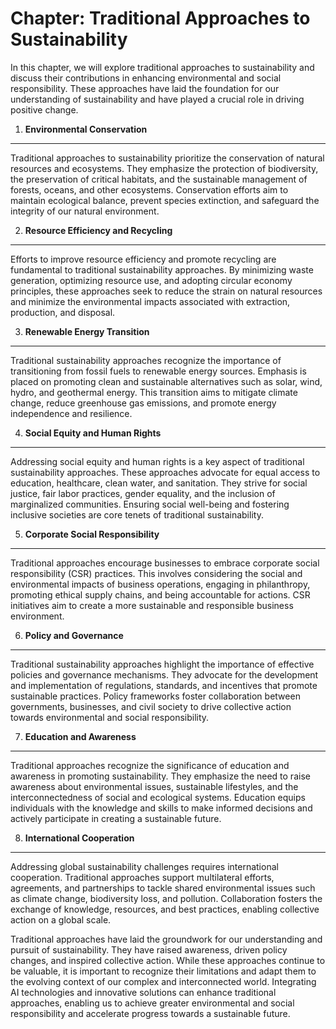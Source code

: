 Chapter: Traditional Approaches to Sustainability
=================================================

In this chapter, we will explore traditional approaches to sustainability and discuss their contributions in enhancing environmental and social responsibility. These approaches have laid the foundation for our understanding of sustainability and have played a crucial role in driving positive change.

1. **Environmental Conservation**
---------------------------------

Traditional approaches to sustainability prioritize the conservation of natural resources and ecosystems. They emphasize the protection of biodiversity, the preservation of critical habitats, and the sustainable management of forests, oceans, and other ecosystems. Conservation efforts aim to maintain ecological balance, prevent species extinction, and safeguard the integrity of our natural environment.

2. **Resource Efficiency and Recycling**
----------------------------------------

Efforts to improve resource efficiency and promote recycling are fundamental to traditional sustainability approaches. By minimizing waste generation, optimizing resource use, and adopting circular economy principles, these approaches seek to reduce the strain on natural resources and minimize the environmental impacts associated with extraction, production, and disposal.

3. **Renewable Energy Transition**
----------------------------------

Traditional sustainability approaches recognize the importance of transitioning from fossil fuels to renewable energy sources. Emphasis is placed on promoting clean and sustainable alternatives such as solar, wind, hydro, and geothermal energy. This transition aims to mitigate climate change, reduce greenhouse gas emissions, and promote energy independence and resilience.

4. **Social Equity and Human Rights**
-------------------------------------

Addressing social equity and human rights is a key aspect of traditional sustainability approaches. These approaches advocate for equal access to education, healthcare, clean water, and sanitation. They strive for social justice, fair labor practices, gender equality, and the inclusion of marginalized communities. Ensuring social well-being and fostering inclusive societies are core tenets of traditional sustainability.

5. **Corporate Social Responsibility**
--------------------------------------

Traditional approaches encourage businesses to embrace corporate social responsibility (CSR) practices. This involves considering the social and environmental impacts of business operations, engaging in philanthropy, promoting ethical supply chains, and being accountable for actions. CSR initiatives aim to create a more sustainable and responsible business environment.

6. **Policy and Governance**
----------------------------

Traditional sustainability approaches highlight the importance of effective policies and governance mechanisms. They advocate for the development and implementation of regulations, standards, and incentives that promote sustainable practices. Policy frameworks foster collaboration between governments, businesses, and civil society to drive collective action towards environmental and social responsibility.

7. **Education and Awareness**
------------------------------

Traditional approaches recognize the significance of education and awareness in promoting sustainability. They emphasize the need to raise awareness about environmental issues, sustainable lifestyles, and the interconnectedness of social and ecological systems. Education equips individuals with the knowledge and skills to make informed decisions and actively participate in creating a sustainable future.

8. **International Cooperation**
--------------------------------

Addressing global sustainability challenges requires international cooperation. Traditional approaches support multilateral efforts, agreements, and partnerships to tackle shared environmental issues such as climate change, biodiversity loss, and pollution. Collaboration fosters the exchange of knowledge, resources, and best practices, enabling collective action on a global scale.

Traditional approaches have laid the groundwork for our understanding and pursuit of sustainability. They have raised awareness, driven policy changes, and inspired collective action. While these approaches continue to be valuable, it is important to recognize their limitations and adapt them to the evolving context of our complex and interconnected world. Integrating AI technologies and innovative solutions can enhance traditional approaches, enabling us to achieve greater environmental and social responsibility and accelerate progress towards a sustainable future.
